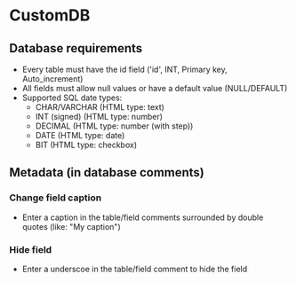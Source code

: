 # CustomDB

## Database requirements

- Every table must have the id field ('id', INT, Primary key, Auto_increment)
- All fields must allow null values or have a default value (NULL/DEFAULT)
- Supported SQL date types:
  - CHAR/VARCHAR (HTML type: text)
  - INT (signed) (HTML type: number)
  - DECIMAL (HTML type: number (with step))
  - DATE (HTML type: date)
  - BIT (HTML type: checkbox)

## Metadata (in database comments)

### Change field caption

- Enter a caption in the table/field comments surrounded by double quotes (like: "My caption")

### Hide field

- Enter a underscoe in the table/field comment to hide the field

